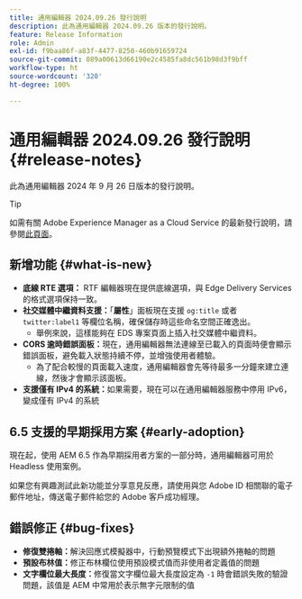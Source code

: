 ```yaml
---
title: 通用編輯器 2024.09.26 發行說明
description: 此為通用編輯器 2024.09.26 版本的發行說明。
feature: Release Information
role: Admin
exl-id: f9baa86f-a83f-4477-8250-460b91659724
source-git-commit: 089a00613d66190e2c4585fa8dc561b98d3f9bff
workflow-type: ht
source-wordcount: '320'
ht-degree: 100%

---
```


# 通用編輯器 2024.09.26 發行說明 {#release-notes}

此為通用編輯器 2024 年 9 月 26 日版本的發行說明。

>[!TIP]
>
>如需有關 Adobe Experience Manager as a Cloud Service 的最新發行說明，請參閱[此頁面](/help/release-notes/release-notes-cloud/release-notes-current.md)。

## 新增功能 {#what-is-new}

* **底線 RTE 選項：** RTF 編輯器現在提供底線選項，與 Edge Delivery Services 的格式選項保持一致。
* **社交媒體中繼資料支援：**「**屬性**」面板現在支援 `og:title` 或者 `twitter:label1` 等欄位名稱，確保儲存時這些命名空間正確逸出。
   * 舉例來說，這樣能夠在 EDS 專案頁面上插入社交媒體中繼資料。
* **CORS 逾時錯誤面板：**&#x200B;現在，通用編輯器無法連線至已載入的頁面時便會顯示錯誤面板，避免載入狀態持續不停，並增強使用者體驗。
   * 為了配合較慢的頁面載入速度，通用編輯器會先等待最多一分鐘來建立連線，然後才會顯示該面板。
* **支援僅有 IPv4 的系統：**&#x200B;如果需要，現在可以在通用編輯器服務中停用 IPv6，變成僅有 IPv4 的系統

## 6.5 支援的早期採用方案 {#early-adoption}

現在起，使用 AEM 6.5 作為早期採用者方案的一部分時，通用編輯器可用於 Headless 使用案例。

如果您有興趣測試此新功能並分享意見反應，請使用與您 Adobe ID 相關聯的電子郵件地址，傳送電子郵件給您的 Adobe 客戶成功經理。

## 錯誤修正 {#bug-fixes}

* **修復雙捲軸：**&#x200B;解決回應式模擬器中，行動預覽模式下出現額外捲軸的問題
* **預設布林值：**&#x200B;修正布林欄位使用預設模式值而非使用者定義值的問題
* **文字欄位最大長度：**&#x200B;修復當文字欄位最大長度設定為 `-1` 時會錯誤失敗的驗證問題，該值是 AEM 中常用於表示無字元限制的值
